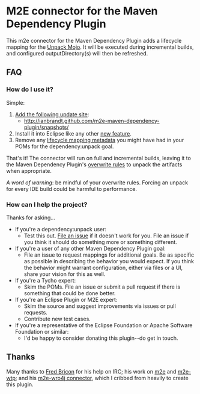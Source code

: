 M2E connector for the Maven Dependency Plugin
=============================================

This m2e connector for the Maven Dependency Plugin adds a lifecycle mapping for the
[Unpack Mojo](http://maven.apache.org/plugins/maven-dependency-plugin/unpack-mojo.html).  It will be executed during
incremental builds, and configured outputDirectory(s) will then be refreshed.

## FAQ ##

### How do I use it? ###

Simple:

1. [Add the following update site](http://help.eclipse.org/juno/topic/org.eclipse.platform.doc.user/tasks/tasks-127.htm?cp=0_3_15_5):
	* http://ianbrandt.github.com/m2e-maven-dependency-plugin/snapshots/
1. Install it into Eclipse like any other [new feature](http://help.eclipse.org/juno/topic/org.eclipse.platform.doc.user/tasks/tasks-124.htm?cp=0_3_15_1).
1. Remove any [lifecycle mapping metadata](http://wiki.eclipse.org/M2E_plugin_execution_not_covered#ignore_plugin_goal) you might have had in your POMs for the dependency:unpack goal.

That's it!  The connector will run on full and incremental builds, leaving it to the Maven Dependency Plugin's [overwrite rules](http://maven.apache.org/plugins/maven-dependency-plugin/usage.html#aOverwrite_Rules) to unpack the artifacts when appropriate.

_A word of warning_: be mindful of your overwrite rules.  Forcing an unpack for every IDE build could be harmful to performance.

### How can I help the project? ###

Thanks for asking...

* If you're a dependency:unpack user:
	* Test this out.  [File an issue](https://github.com/ianbrandt/m2e-maven-dependency-plugin/issues) if it doesn't
	work for you.  File an issue if you think it should do something more or something different.
* If you're a user of any other Maven Dependency Plugin goal:
	* File an issue to request mappings for additional goals.  Be as specific as possible in describing the behavior
	you would expect.  If you think the behavior might warrant configuration, either via files or a UI, share your
	vision for this as well.
* If you're a Tycho expert:
	* Skim the POMs.  File an issue or submit a pull request if there is something that could be done better.
* If you're an Eclipse Plugin or M2E expert:
	* Skim the source and suggest improvements via issues or pull requests.
	* Contribute new test cases.
* If you're a representative of the Eclipse Foundation or Apache Software Foundation or similar:
	* I'd be happy to consider donating this plugin--do get in touch.

## Thanks ##

Many thanks to [Fred Bricon](https://community.jboss.org/people/fbricon "Fred Bricon at JBoss") for his help on IRC;
his work on [m2e](http://www.eclipse.org/m2e/) and [m2e-wtp](http://www.eclipse.org/m2e-wtp/); and his
[m2e-wro4j connector](https://github.com/jbosstools/m2e-wro4j), which I cribbed from heavily to create this plugin.
